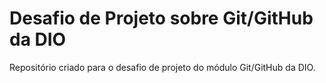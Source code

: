 # Desafio de Projeto sobre Git/GitHub da DIO
Repositório criado para o desafio de projeto do módulo Git/GitHub da DIO.
